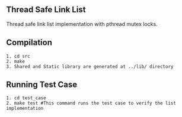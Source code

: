 ## Thread Safe Link List 

   Thread safe link list implementation with pthread mutex locks.

## Compilation

    1. cd src
    2. make
    3. Shared and Static library are generated at ../lib/ directory

## Running Test Case
    
    1. cd test_case
    2. make test #This command runs the test case to verify the list implementation

